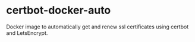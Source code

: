 # certbot-docker-auto
Docker image to automatically get and renew ssl certificates using certbot and LetsEncrypt.
